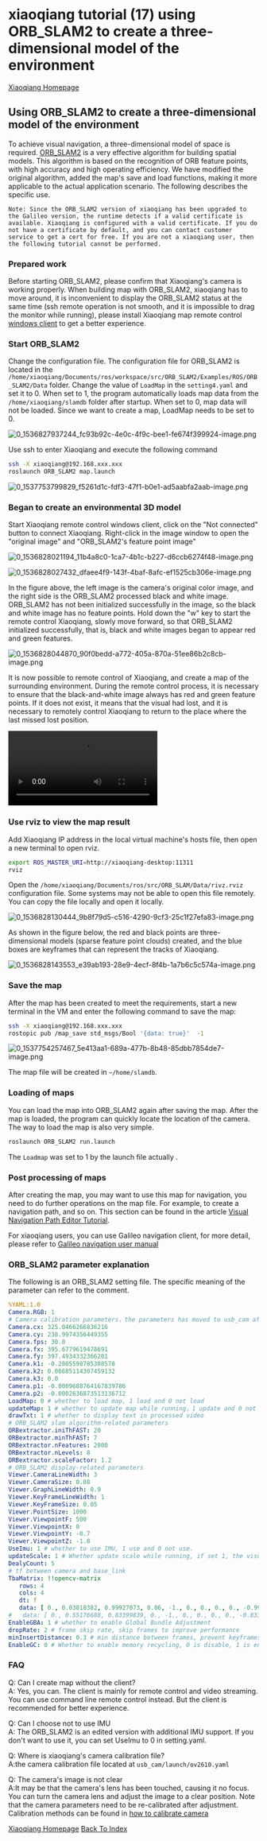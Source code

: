 # xiaoqiang tutorial (17) using ORB_SLAM2 to create a three-dimensional model of the environment<br>
[Xiaoqiang Homepage](http://www.bwbot.org/en/products/xiaoqiang-4-pro)

## Using ORB_SLAM2 to create a three-dimensional model of the environment

To achieve visual navigation, a three-dimensional model of space is required. [ORB_SLAM2](https://github.com/raulmur/ORB_SLAM2) is a very effective algorithm for building spatial models. This algorithm is based on the recognition of ORB feature points, with high accuracy and high operating efficiency. We have modified the original algorithm, added the map's save and load functions, making it more applicable to the actual application scenario. The following describes the specific use.

`Note: Since the ORB_SLAM2 version of xiaoqiang has been upgraded to the Galileo version, the runtime detects if a valid certificate is available. Xiaoqiang is configured with a valid certificate. If you do not have a certificate by default, and you can contact customer service to get a cert for free. If you are not a xiaoqiang user, then the following tutorial cannot be performed.`

### Prepared work

Before starting ORB_SLAM2, please confirm that Xiaoqiang's camera is working properly. When building map with ORB_SLAM2, xiaoqiang has to move around, it is inconvenient to display the ORB_SLAM2 status at the same time (ssh remote operation is not smooth, and it is impossible to drag the monitor while running), please install Xiaoqiang map remote control [windows client](https://community.bwbot.org/topic/555) to get a better experience.

### Start ORB_SLAM2

Change the configuration file. The configuration file for ORB_SLAM2 is located in the `/home/xiaoqiang/Documents/ros/workspace/src/ORB_SLAM2/Examples/ROS/ORB_SLAM2/Data` folder. Change the value of `LoadMap` in the `setting4.yaml` and set it to 0. When set to 1, the program automatically loads map data from the `/home/xiaoqiang/slamdb` folder after startup. When set to 0, map data will not be loaded. Since we want to create a map, LoadMap needs to be set to 0.

![0_1536827937244_fc93b92c-4e0c-4f9c-bee1-fe674f399924-image.png](http://community.bwbot.org/assets/uploads/files/1536827938071-fc93b92c-4e0c-4f9c-bee1-fe674f399924-image-resized.png) 

Use ssh to enter Xiaoqiang and execute the following command

```bash
ssh -X xiaoqiang@192.168.xxx.xxx
roslaunch ORB_SLAM2 map.launch
```

![0_1537753799829_f5261d1c-fdf3-47f1-b0e1-ad5aabfa2aab-image.png](http://community.bwbot.org/assets/uploads/files/1537753800722-f5261d1c-fdf3-47f1-b0e1-ad5aabfa2aab-image-resized.png) 

### Began to create an environmental 3D model

Start Xiaoqiang remote control windows client, click on the "Not connected" button to connect Xiaoqiang. Right-click in the image window to open the "original image" and "ORB_SLAM2's feature point image"

![0_1536828021194_11b4a8c0-1ca7-4b1c-b227-d6ccb6274f48-image.png](http://community.bwbot.org/assets/uploads/files/1536828022008-11b4a8c0-1ca7-4b1c-b227-d6ccb6274f48-image-resized.png) 

![0_1536828027432_dfaee4f9-143f-4baf-8afc-ef1525cb306e-image.png](http://community.bwbot.org/assets/uploads/files/1536828028254-dfaee4f9-143f-4baf-8afc-ef1525cb306e-image-resized.png) 

In the figure above, the left image is the camera's original color image, and the right side is the ORB_SLAM2 processed black and white image. ORB_SLAM2 has not been initialized successfully in the image, so the black and white image has no feature points. Hold down the "w" key to start the remote control Xiaoqiang, slowly move forward, so that ORB_SLAM2 initialized successfully, that is, black and white images began to appear red and green features.

![0_1536828044870_90f0bedd-a772-405a-870a-51ee86b2c8cb-image.png](http://community.bwbot.org/assets/uploads/files/1536828045681-90f0bedd-a772-405a-870a-51ee86b2c8cb-image-resized.png) 

It is now possible to remote control of Xiaoqiang, and create a map of the surrounding environment. During the remote control process, it is necessary to ensure that the black-and-white image always has red and green feature points. If it does not exist, it means that the visual had lost, and it is necessary to remotely control Xiaoqiang to return to the place where the last missed lost position. 

<video src="http://139.199.64.153/media/docs/nav/videos/nav-map.mp4" controls style="max-width:100%;"></video>

### Use rviz to view the map result

Add Xiaoqiang IP address in the local virtual machine's hosts file, then open a new terminal to open rviz.

```bash
export ROS_MASTER_URI=http://xiaoqiang-desktop:11311
rviz
```

Open the `/home/xiaoqiang/Documents/ros/src/ORB_SLAM/Data/rivz.rviz `configuration file. Some systems may not be able to open this file remotely. You can copy the file locally and open it locally.

![0_1536828130444_9b8f79d5-c516-4290-9cf3-25c1f27efa83-image.png](http://community.bwbot.org/assets/uploads/files/1536828131269-9b8f79d5-c516-4290-9cf3-25c1f27efa83-image.png) 

 As shown in the figure below, the red and black points are three-dimensional models (sparse feature point clouds) created, and the blue boxes are keyframes that can represent the tracks of Xiaoqiang.

![0_1536828143553_e39ab193-28e9-4ecf-8f4b-1a7b6c5c574a-image.png](http://community.bwbot.org/assets/uploads/files/1536828144287-e39ab193-28e9-4ecf-8f4b-1a7b6c5c574a-image.png) 

### Save the map

After the map has been created to meet the requirements, start a new terminal in the VM and enter the following command to save the map:

```bash
ssh -X xiaoqiang@192.168.xxx.xxx
rostopic pub /map_save std_msgs/Bool '{data: true}'  -1
```

![0_1537754257467_5e413aa1-689a-477b-8b48-85dbb7854de7-image.png](http://community.bwbot.org/assets/uploads/files/1537754258369-5e413aa1-689a-477b-8b48-85dbb7854de7-image-resized.png) 

The map file will be created in `~/home/slamdb`.

### Loading of maps

You can load the map into ORB_SLAM2 again after saving the map. After the map is loaded, the program can quickly locate the location of the camera. The way to load the map is also very simple.

```bash
roslaunch ORB_SLAM2 run.launch
```

The `Loadmap` was set to 1 by the launch file actually .


### Post processing of maps

After creating the map, you may want to use this map for navigation, you need to do further operations on the map file. For example, to create a navigation path, and so on. This section can be found in the article [Visual Navigation Path Editor Tutorial](https://community.bwbot.org/topic/621).

For xiaoqiang users, you can use Galileo navigation client, for more detail, please refer to [Galileo navigation user manual](https://doc.bwbot.org/books-online/galileo-servicebot-doc-en/)

### ORB_SLAM2 parameter explanation

The following is an ORB_SLAM2 setting file. The specific meaning of the parameter can refer to the comment.

```yaml
%YAML:1.0
Camera.RGB: 1 
# Camera calibration parameters，the parameters has moved to usb_cam after 2018.6
Camera.cx: 325.0466266836216
Camera.cy: 238.9974356449355
Camera.fps: 30.0
Camera.fx: 395.6779619478691
Camera.fy: 397.4934332366201
Camera.k1: -0.2805598785308578
Camera.k2: 0.06685114307459132
Camera.k3: 0.0
Camera.p1: -0.0009688764167839786
Camera.p2: -0.0002636873513136712
LoadMap: 0 # whether to load map, 1 load and 0 not load
updateMap: 1 # whether to update map while running，1 update and 0 not update. 
drawTxt: 1 # whether to display text in processed video
# ORB_SLAM2 slam algorithm-related parameters
ORBextractor.iniThFAST: 20 
ORBextractor.minThFAST: 7
ORBextractor.nFeatures: 2000
ORBextractor.nLevels: 8
ORBextractor.scaleFactor: 1.2
# ORB_SLAM2 display-related parameters
Viewer.CameraLineWidth: 3
Viewer.CameraSize: 0.08
Viewer.GraphLineWidth: 0.9
Viewer.KeyFrameLineWidth: 1
Viewer.KeyFrameSize: 0.05
Viewer.PointSize: 1000
Viewer.ViewpointF: 500
Viewer.ViewpointX: 0
Viewer.ViewpointY: -0.7
Viewer.ViewpointZ: -1.8
UseImu: 1 # whether to use IMU, 1 use and 0 not use.
updateScale: 1 # Whether update scale while running, if set 1, the visual scale will be updated according to the data from odom
DealyCount: 5 
# tf between camera and base_link
TbaMatrix: !!opencv-matrix
   rows: 4
   cols: 4
   dt: f
   data: [ 0., 0.03818382, 0.99927073, 0.06, -1., 0., 0., 0., 0., -0.99927073, 0.03818382, 0.0, 0., 0., 0., 1.]
#   data: [ 0., 0.55176688, 0.83399839, 0., -1., 0., 0., 0., 0., -0.83399839, 0.55176688, 0., 0., 0., 0., 1.]
EnableGBA: 1 # whether to enable Global Bundle Adjustment
dropRate: 2 # frame skip rate, skip frames to improve performance
minInsertDistance: 0.3 # min distance between frames, prevent keyframes from being too dense. Insert only one frame at this distance.
EnableGC: 0 # Whether to enable memory recycling, 0 is disable, 1 is enable. Enable memory recycling can make more efficient use of memory, and the relative computational efficiency will decrease
```

### FAQ

Q: Can I create map without the client?<br>A: Yes, you can. The client is mainly for remote control and video streaming. You can use command line remote control instead. But the client is recommended for better experience.

Q: Can I choose not to use IMU<br>A: The ORB_SLAM2 is an edited version with additional IMU support. If you don't want to use it, you can set UseImu to 0 in setting.yaml.

Q: Where is xiaoqiang's camera calibration file?<br>A:the camera calibration file located at `usb_cam/launch/ov2610.yaml`

Q: The camera's image is not clear <br>A:It may be that the camera's lens has been touched, causing it no focus. You can turn the camera lens and adjust the image to a clear position. Note that the camera parameters need to be re-calibrated after adjustment. Calibration methods can be found in [how to calibrate camera](http://wiki.ros.org/camera_calibration/Tutorials/MonocularCalibration)


[Xiaoqiang Homepage](http://www.bwbot.org/en/products/xiaoqiang-4-pro)
[Back To Index](https://community.bwbot.org/topic/617)
